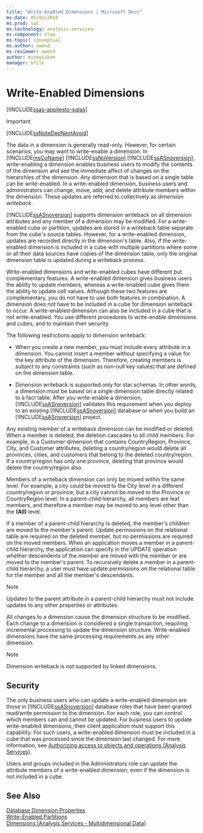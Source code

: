 ```yaml
---
title: "Write-Enabled Dimensions | Microsoft Docs"
ms.date: 05/02/2018
ms.prod: sql
ms.technology: analysis-services
ms.component: olap
ms.topic: conceptual
ms.author: owend
ms.reviewer: owend
author: minewiskan
manager: kfile
---
```

# Write-Enabled Dimensions
[!INCLUDE[ssas-appliesto-sqlas](../../includes/ssas-appliesto-sqlas.md)]
    
> [!IMPORTANT]  
>  [!INCLUDE[ssNoteDepNextAvoid](../../includes/ssnotedepnextavoid-md.md)]  
  
 The data in a dimension is generally read-only. However, for certain scenarios, you may want to write-enable a dimension. In [!INCLUDE[msCoName](../../includes/msconame-md.md)] [!INCLUDE[ssNoVersion](../../includes/ssnoversion-md.md)] [!INCLUDE[ssASnoversion](../../includes/ssasnoversion-md.md)], write-enabling a dimension enables business users to modify the contents of the dimension and see the immediate affect of changes on the hierarchies of the dimension. Any dimension that is based on a single table can be write-enabled. In a write-enabled dimension, business users and administrators can change, move, add, and delete attribute members within the dimension. These updates are referred to collectively as *dimension writeback*.  
  
 [!INCLUDE[ssASnoversion](../../includes/ssasnoversion-md.md)] supports dimension writeback on all dimension attributes and any member of a dimension may be modified. For a write-enabled cube or partition, updates are stored in a writeback table separate from the cube's source tables. However, for a write-enabled dimension, updates are recorded directly in the dimension's table. Also, if the write-enabled dimension is included in a cube with multiple partitions where some or all their data sources have copies of the dimension table, only the original dimension table is updated during a writeback process.  
  
 Write-enabled dimensions and write-enabled cubes have different but complementary features. A write-enabled dimension gives business users the ability to update members, whereas a write-enabled cube gives them the ability to update cell values. Although these two features are complementary, you do not have to use both features in combination. A dimension does not have to be included in a cube for dimension writeback to occur. A write-enabled dimension can also be included in a cube that is not write-enabled. You use different procedures to write-enable dimensions and cubes, and to maintain their security.  
  
 The following restrictions apply to dimension writeback:  
  
-   When you create a new member, you must include every attribute in a dimension. You cannot insert a member without specifying a value for the key attribute of the dimension. Therefore, creating members is subject to any constraints (such as non-null key values) that are defined on the dimension table.  
  
-   Dimension writeback is supported only for star schemas. In other words, a dimension must be based on a single dimension table directly related to a fact table. After you write-enable a dimension, [!INCLUDE[ssASnoversion](../../includes/ssasnoversion-md.md)] validates this requirement when you deploy to an existing [!INCLUDE[ssASnoversion](../../includes/ssasnoversion-md.md)] database or when you build an [!INCLUDE[ssASnoversion](../../includes/ssasnoversion-md.md)] project.  
  
 Any existing member of a writeback dimension can be modified or deleted. When a member is deleted, the deletion cascades to all child members. For example, in a Customer dimension that contains CountryRegion, Province, City, and Customer attributes, deleting a country/region would delete all provinces, cities, and customers that belong to the deleted country/region. If a country/region has only one province, deleting that province would delete the country/region also.  
  
 Members of a writeback dimension can only be moved within the same level. For example, a city could be moved to the City level in a different country/region or province, but a city cannot be moved to the Province or CountryRegion level. In a parent-child hierarchy, all members are leaf members, and therefore a member may be moved to any level other than the **(All)** level.  
  
 If a member of a parent-child hierarchy is deleted, the member's children are moved to the member's parent. Update permissions on the relational table are required on the deleted member, but no permissions are required on the moved members. When an application moves a member in a parent-child hierarchy, the application can specify in the UPDATE operation whether descendents of the member are moved with the member or are moved to the member's parent. To recursively delete a member in a parent-child hierarchy, a user must have update permissions on the relational table for the member and all the member's descendants.  
  
> [!NOTE]  
>  Updates to the parent attribute in a parent-child hierarchy must not include updates to any other properties or attributes.  
  
 All changes to a dimension cause the dimension structure to be modified. Each change to a dimension is considered a single transaction, requiring incremental processing to update the dimension structure. Write-enabled dimensions have the same processing requirements as any other dimension.  
  
> [!NOTE]  
>  Dimension writeback is not supported by linked dimensions.  
  
## Security  
 The only business users who can update a write-enabled dimension are those in [!INCLUDE[ssASnoversion](../../includes/ssasnoversion-md.md)] database roles that have been granted read/write permission to the dimension. For each role, you can control which members can and cannot be updated. For business users to update write-enabled dimensions, their client application must support this capability. For such users, a write-enabled dimension must be included in a cube that was processed since the dimension last changed. For more information, see [Authorizing access to objects and operations &#40;Analysis Services&#41;](../../analysis-services/multidimensional-models/authorizing-access-to-objects-and-operations-analysis-services.md).  
  
 Users and groups included in the Administrators role can update the attribute members of a write-enabled dimension, even if the dimension is not included in a cube.  
  
## See Also  
 [Database Dimension Properties](../../analysis-services/multidimensional-models-olap-logical-dimension-objects/database-dimension-properties.md)   
 [Write-Enabled Partitions](../../analysis-services/multidimensional-models-olap-logical-cube-objects/partitions-write-enabled-partitions.md)   
 [Dimensions &#40;Analysis Services - Multidimensional Data&#41;](../../analysis-services/multidimensional-models-olap-logical-dimension-objects/dimensions-analysis-services-multidimensional-data.md)  
  
  
